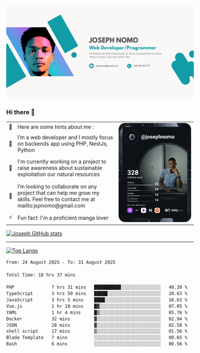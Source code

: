 ![Banner of my profile!](/Joseph_NOMO_NEW.png "Banner")

### Hi there 👋

<!--- | --  | 👋  | Here are some hints about me :                                                                                                 | <td rowspan=6><img src="/devcard.svg" width="400" alt="Joseph NOMO's Dev Card"/></td> |
| --- | --- | ------------------------------------------------------------------------------------------------------------------------------ | ------------------------------------------------------------------------------------- |
| --  | 🔭  | I’m a web developer and I mostly focus on backends app using PHP, NestJs, Python                                               |
| --  | 🦁  | I'm currently working on a project to raise awareness about sustainable exploitation our natural resources                     |
| --  | 👯  | I’m looking to collaborate on any project that can help me grow my skills. Feel free to contact me at mailto:jspnomo@gmail.com |
| --  | ⚡  | Fun fact: I'm a proficient manga lover                                                                                         |
--->

<table>
    <tr>
        <td width="1%">👋</td>
        <td width="55%">Here are some hints about me :</td>
        <td rowspan=6 width="44%"><img src="/devcard.svg" width="400" alt="Joseph NOMO's Dev Card"/></td>
    </tr>
    <tr>
        <td>🔭</td>
        <td>I’m a web developer and I mostly focus on backends app using PHP, NestJs, Python</td>
    </tr>
    <tr>
        <td>🦁</td>
        <td>I'm currently working on a project to raise awareness about sustainable exploitation our natural resources</td>
    </tr>
    <tr>
        <td>👯</td>
        <td>I’m looking to collaborate on any project that can help me grow my skills. Feel free to contact me at mailto:jspnomo@gmail.com</td>
    </tr>
    <tr>
        <td>⚡</td>
        <td>Fun fact: I'm a proficient manga lover</td>
    </tr>

</table>

[![Joseph GitHub stats](https://github-readme-stats-seven-sigma-53.vercel.app/api?username=Jspascal)](https://github.com/Jspascal/github-readme-stats)

---

[![Top Langs](https://github-readme-stats-seven-sigma-53.vercel.app/api/top-langs/?username=Jspascal&layout=compact)](https://github.com/Jspascal/github-readme-stats)

<!--START_SECTION:waka-->

```txt
From: 24 August 2025 - To: 31 August 2025

Total Time: 18 hrs 37 mins

PHP              7 hrs 31 mins   ██████████░░░░░░░░░░░░░░░   40.39 %
TypeScript       3 hrs 50 mins   █████░░░░░░░░░░░░░░░░░░░░   20.63 %
JavaScript       3 hrs 5 mins    ████░░░░░░░░░░░░░░░░░░░░░   16.63 %
Vue.js           1 hr 18 mins    █▓░░░░░░░░░░░░░░░░░░░░░░░   07.05 %
YAML             1 hr 4 mins     █▒░░░░░░░░░░░░░░░░░░░░░░░   05.76 %
Docker           32 mins         ▓░░░░░░░░░░░░░░░░░░░░░░░░   02.94 %
JSON             28 mins         ▓░░░░░░░░░░░░░░░░░░░░░░░░   02.58 %
shell script     17 mins         ▒░░░░░░░░░░░░░░░░░░░░░░░░   01.56 %
Blade Template   7 mins          ░░░░░░░░░░░░░░░░░░░░░░░░░   00.65 %
Bash             6 mins          ░░░░░░░░░░░░░░░░░░░░░░░░░   00.56 %
```

<!--END_SECTION:waka-->
